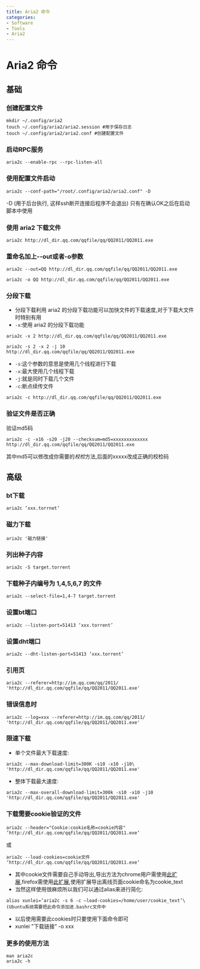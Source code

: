 ```yaml
---
title: Aria2 命令
categories:
- Software
- Tools
- Aria2
---
```

# Aria2 命令

## 基础

### 创建配置文件

```shell
mkdir ~/.config/aria2
touch ~/.config/aria2/aria2.session #用于保存日志
touch ~/.config/aria2/aria2.conf #创建配置文件
```

### 启动RPC服务

```shell
aria2c --enable-rpc --rpc-listen-all
```

### 使用配置文件启动

```shell
aria2c --conf-path="/root/.config/aria2/aria2.conf" -D
```

-D (用于后台执行, 这样ssh断开连接后程序不会退出) 只有在确认OK之后在启动脚本中使用

### 使用 aria2 下载文件

 ```shell
 aria2c http://dl_dir.qq.com/qqfile/qq/QQ2011/QQ2011.exe
 ```

### 重命名加上--out或者-o参数

 ```shell
 aria2c --out=QQ http://dl_dir.qq.com/qqfile/qq/QQ2011/QQ2011.exe
 ```

 ```shell
 aria2c -o QQ http://dl_dir.qq.com/qqfile/qq/QQ2011/QQ2011.exe
 ```

### 分段下载

- 分段下载利用 aria2 的分段下载功能可以加快文件的下载速度,对于下载大文件时特别有用
- `-x`:使用 aria2 的分段下载功能

 ```shell
 aria2c -x 2 http://dl_dir.qq.com/qqfile/qq/QQ2011/QQ2011.exe
 ```

 ```shell
 aria2c -s 2 -x 2 -j 10 http://dl_dir.qq.com/qqfile/qq/QQ2011/QQ2011.exe
 ```

- `-s`:这个参数的意思是使用几个线程进行下载
- `-x`:最大使用几个线程下载
- `-j`:就是同时下载几个文件
- `-c`:断点续传文件

 ```shell
 aria2c -c http://dl_dir.qq.com/qqfile/qq/QQ2011/QQ2011.exe
 ```

### 验证文件是否正确

验证md5码

 ```shell
 aria2c -c -x16 -s20 -j20 --checksum=md5=xxxxxxxxxxxxx http://dl_dir.qq.com/qqfile/qq/QQ2011/QQ2011.exe
 ```

其中md5可以修改成你需要的*校检*方法,后面的xxxxx改成正确的校检码

## 高级

### bt下载

 ```shell
 aria2c ‘xxx.torrnet‘
 ```

### 磁力下载

 ```shell
 aria2c '磁力链接'
 ```

### 列出种子内容

 ```shell
 aria2c -S target.torrent
 ```

### 下载种子内编号为 1,4,5,6,7 的文件

 ```shell
 aria2c --select-file=1,4-7 target.torrent
 ```

### 设置bt端口

 ```shell
 aria2c --listen-port=51413 ‘xxx.torrent’
 ```

### 设置dht端口

 ```shell
 aria2c --dht-listen-port=51413 ‘xxx.torrent’
 ```

### 引用页

 ```shell
 aria2c --referer=http://im.qq.com/qq/2011/ 'http://dl_dir.qq.com/qqfile/qq/QQ2011/QQ2011.exe'
 ```

### 错误信息时

 ```shell
 aria2c --log=xxx --referer=http://im.qq.com/qq/2011/ 'http://dl_dir.qq.com/qqfile/qq/QQ2011/QQ2011.exe'
 ```

### 限速下载

- 单个文件最大下载速度:

 ```shell
 aria2c --max-download-limit=300K -s10 -x10 -j10\ 'http://dl_dir.qq.com/qqfile/qq/QQ2011/QQ2011.exe'
 ```

- 整体下载最大速度:

 ```shell
 aria2c --max-overall-download-limit=300k -s10 -x10 -j10 'http://dl_dir.qq.com/qqfile/qq/QQ2011/QQ2011.exe'
 ```

### 下载需要cookie验证的文件

 ```shell
 aria2c --header="Cookie:cookie名称=cookie内容" ‘http://dl_dir.qq.com/qqfile/qq/QQ2011/QQ2011.exe‘
 ```

或

 ```shell
 aria2c --load-cookies=cookie文件 ‘http://dl_dir.qq.com/qqfile/qq/QQ2011/QQ2011.exe‘
 ```

- 其中cookie文件需要自己手动导出,导出方法为chrome用户需使用[此扩展](https://chrome.google.com/extensions/detail/lopabhfecdfhgogdbojmaicoicjekelh?hl=en),firefox需使用[此扩展](https://addons.mozilla.org/en-us/firefox/addon/export-cookies/),使用扩展导出离线页面cookie命名为cookie_text
- 当然这样使用很麻烦所以我们可以通过alias来进行简化:

 ```shell
 alias xunlei=’aria2c -s 6 -c –load-cookies=/home/user/cookie_text’\(Ubuntu系统需要把此命令添加进.bashrc文件中
 ```

- 以后使用需要此cookies时只要使用下面命令即可
- xunlei "下载链接” -o xxx

### 更多的使用方法

 ```shell
 man aria2c
 aria2c -h
 ```
